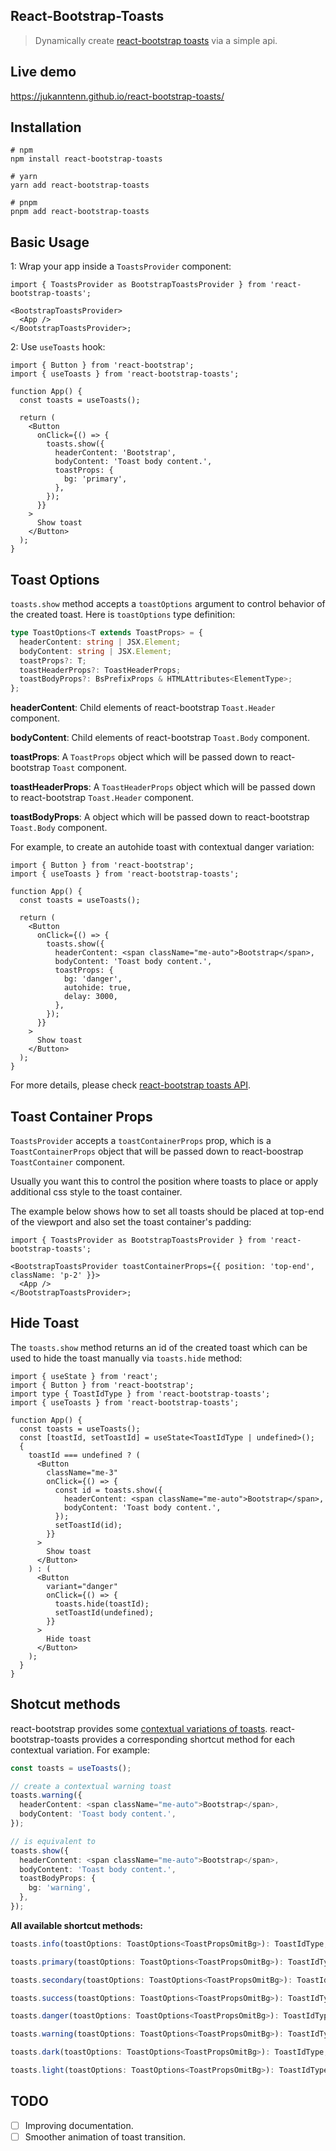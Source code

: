 ## React-Bootstrap-Toasts

> Dynamically create [react-bootstrap toasts](https://react-bootstrap.github.io/components/toasts/) via a simple api.

## Live demo

https://jukanntenn.github.io/react-bootstrap-toasts/

## Installation

```
# npm
npm install react-bootstrap-toasts

# yarn
yarn add react-bootstrap-toasts

# pnpm
pnpm add react-bootstrap-toasts
```

## Basic Usage

1: Wrap your app inside a `ToastsProvider` component:

```tsx
import { ToastsProvider as BootstrapToastsProvider } from 'react-bootstrap-toasts';

<BootstrapToastsProvider>
  <App />
</BootstrapToastsProvider>;
```

2: Use `useToasts` hook:

```tsx
import { Button } from 'react-bootstrap';
import { useToasts } from 'react-bootstrap-toasts';

function App() {
  const toasts = useToasts();

  return (
    <Button
      onClick={() => {
        toasts.show({
          headerContent: 'Bootstrap',
          bodyContent: 'Toast body content.',
          toastProps: {
            bg: 'primary',
          },
        });
      }}
    >
      Show toast
    </Button>
  );
}
```

## Toast Options

`toasts.show` method accepts a `toastOptions` argument to control behavior of the created toast. Here is `toastOptions` type definition:

```typescript
type ToastOptions<T extends ToastProps> = {
  headerContent: string | JSX.Element;
  bodyContent: string | JSX.Element;
  toastProps?: T;
  toastHeaderProps?: ToastHeaderProps;
  toastBodyProps?: BsPrefixProps & HTMLAttributes<ElementType>;
};
```

**headerContent**: Child elements of react-bootstrap `Toast.Header` component.

**bodyContent**: Child elements of react-bootstrap `Toast.Body` component.

**toastProps**: A `ToastProps` object which will be passed down to react-bootstrap `Toast` component.

**toastHeaderProps**: A `ToastHeaderProps` object which will be passed down to react-bootstrap `Toast.Header` component.

**toastBodyProps**: A object which will be passed down to react-bootstrap `Toast.Body` component.

For example, to create an autohide toast with contextual danger variation:

```tsx
import { Button } from 'react-bootstrap';
import { useToasts } from 'react-bootstrap-toasts';

function App() {
  const toasts = useToasts();

  return (
    <Button
      onClick={() => {
        toasts.show({
          headerContent: <span className="me-auto">Bootstrap</span>,
          bodyContent: 'Toast body content.',
          toastProps: {
            bg: 'danger',
            autohide: true,
            delay: 3000,
          },
        });
      }}
    >
      Show toast
    </Button>
  );
}
```

For more details, please check [react-bootstrap toasts API](https://react-bootstrap.github.io/components/toasts/#api).

## Toast Container Props

`ToastsProvider` accepts a `toastContainerProps` prop, which is a `ToastContainerProps` object that will be passed down to react-boostrap `ToastContainer` component.

Usually you want this to control the position where toasts to place or apply additional css style to the toast container.

The example below shows how to set all toasts should be placed at top-end of the viewport and also set the toast container's padding:

```tsx
import { ToastsProvider as BootstrapToastsProvider } from 'react-bootstrap-toasts';

<BootstrapToastsProvider toastContainerProps={{ position: 'top-end', className: 'p-2' }}>
  <App />
</BootstrapToastsProvider>;
```

## Hide Toast

The `toasts.show` method returns an id of the created toast which can be used to hide the toast manually via `toasts.hide` method:

```tsx
import { useState } from 'react';
import { Button } from 'react-bootstrap';
import type { ToastIdType } from 'react-bootstrap-toasts';
import { useToasts } from 'react-bootstrap-toasts';

function App() {
  const toasts = useToasts();
  const [toastId, setToastId] = useState<ToastIdType | undefined>();
  {
    toastId === undefined ? (
      <Button
        className="me-3"
        onClick={() => {
          const id = toasts.show({
            headerContent: <span className="me-auto">Bootstrap</span>,
            bodyContent: 'Toast body content.',
          });
          setToastId(id);
        }}
      >
        Show toast
      </Button>
    ) : (
      <Button
        variant="danger"
        onClick={() => {
          toasts.hide(toastId);
          setToastId(undefined);
        }}
      >
        Hide toast
      </Button>
    );
  }
}
```

## Shotcut methods

react-bootstrap provides some [contextual variations of toasts](https://react-bootstrap.github.io/components/toasts/#contextual-variations). react-bootstrap-toasts provides a corresponding shortcut method for each contextual variation. For example:

```typescript
const toasts = useToasts();

// create a contextual warning toast
toasts.warning({
  headerContent: <span className="me-auto">Bootstrap</span>,
  bodyContent: 'Toast body content.',
});

// is equivalent to
toasts.show({
  headerContent: <span className="me-auto">Bootstrap</span>,
  bodyContent: 'Toast body content.',
  toastBodyProps: {
    bg: 'warning',
  },
});
```

**All available shortcut methods:**

```typescript
toasts.info(toastOptions: ToastOptions<ToastPropsOmitBg>): ToastIdType;

toasts.primary(toastOptions: ToastOptions<ToastPropsOmitBg>): ToastIdType;

toasts.secondary(toastOptions: ToastOptions<ToastPropsOmitBg>): ToastIdType;

toasts.success(toastOptions: ToastOptions<ToastPropsOmitBg>): ToastIdType;

toasts.danger(toastOptions: ToastOptions<ToastPropsOmitBg>): ToastIdType;

toasts.warning(toastOptions: ToastOptions<ToastPropsOmitBg>): ToastIdType;

toasts.dark(toastOptions: ToastOptions<ToastPropsOmitBg>): ToastIdType;

toasts.light(toastOptions: ToastOptions<ToastPropsOmitBg>): ToastIdType;
```

## TODO

- [ ] Improving documentation.
- [ ] Smoother animation of toast transition.
